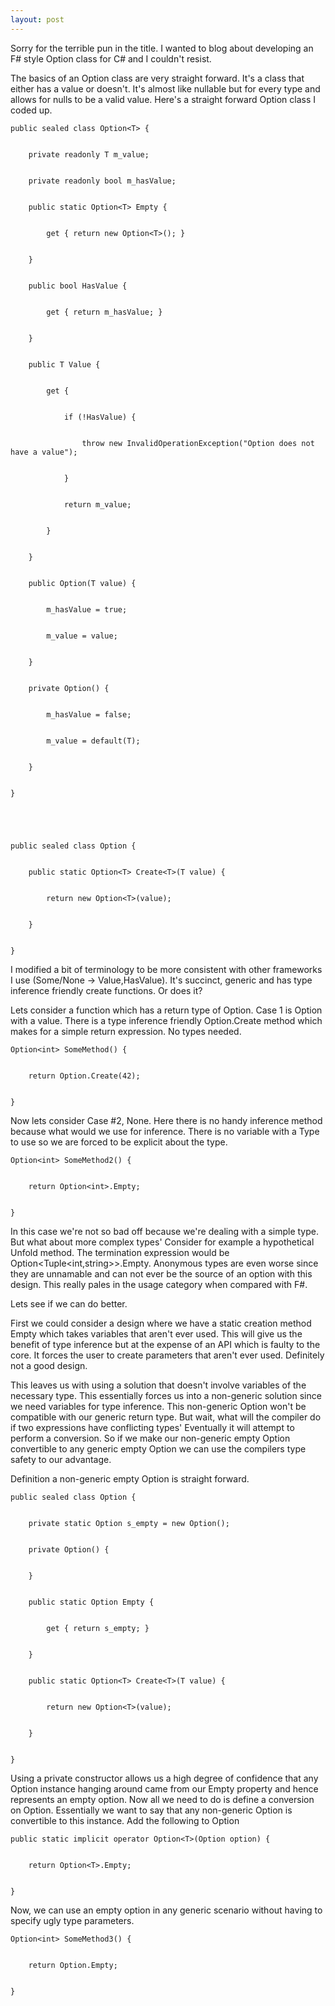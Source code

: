 ```yaml
---
layout: post
---
```

Sorry for the terrible pun in the title. I wanted to blog about developing an
F# style Option class for C# and I couldn't resist.

The basics of an Option class are very straight forward. It's a class that
either has a value or doesn't. It's almost like nullable but for every type
and allows for nulls to be a valid value. Here's a straight forward Option
class I coded up.

    
    
    public sealed class Option<T> {


        private readonly T m_value;


        private readonly bool m_hasValue;


        public static Option<T> Empty {


            get { return new Option<T>(); }


        }


        public bool HasValue {


            get { return m_hasValue; }


        }


        public T Value {


            get {


                if (!HasValue) {


                    throw new InvalidOperationException("Option does not have a value");


                }


                return m_value;


            }


        }


        public Option(T value) {


            m_hasValue = true;


            m_value = value;


        }


        private Option() {


            m_hasValue = false;


            m_value = default(T);


        }


    }


    


    public sealed class Option {


        public static Option<T> Create<T>(T value) {


            return new Option<T>(value);


        }


    }

I modified a bit of terminology to be more consistent with other frameworks I
use (Some/None -> Value,HasValue). It's succinct, generic and has type
inference friendly create functions. Or does it?

Lets consider a function which has a return type of Option<int>. Case 1 is
Option with a value. There is a type inference friendly Option.Create method
which makes for a simple return expression. No types needed.

    
    
    Option<int> SomeMethod() {


        return Option.Create(42);


    }

Now lets consider Case #2, None. Here there is no handy inference method
because what would we use for inference. There is no variable with a Type to
use so we are forced to be explicit about the type.

    
    
    Option<int> SomeMethod2() {


        return Option<int>.Empty;


    }

In this case we're not so bad off because we're dealing with a simple type.
But what about more complex types' Consider for example a hypothetical Unfold
method. The termination expression would be Option<Tuple<int,string>>.Empty.
Anonymous types are even worse since they are unnamable and can not ever be
the source of an option with this design. This really pales in the usage
category when compared with F#.

Lets see if we can do better.

First we could consider a design where we have a static creation method Empty
which takes variables that aren't ever used. This will give us the benefit of
type inference but at the expense of an API which is faulty to the core. It
forces the user to create parameters that aren't ever used. Definitely not a
good design.

This leaves us with using a solution that doesn't involve variables of the
necessary type. This essentially forces us into a non-generic solution since
we need variables for type inference. This non-generic Option won't be
compatible with our generic return type. But wait, what will the compiler do
if two expressions have conflicting types' Eventually it will attempt to
perform a conversion. So if we make our non-generic empty Option convertible
to any generic empty Option we can use the compilers type safety to our
advantage.

Definition a non-generic empty Option is straight forward.  

    
    
    public sealed class Option {


        private static Option s_empty = new Option();


        private Option() {


        }


        public static Option Empty {


            get { return s_empty; }


        }


        public static Option<T> Create<T>(T value) {


            return new Option<T>(value);


        }


    }

Using a private constructor allows us a high degree of confidence that any
Option instance hanging around came from our Empty property and hence
represents an empty option. Now all we need to do is define a conversion on
Option<T>. Essentially we want to say that any non-generic Option is
convertible to this instance. Add the following to Option<T>

    
    
    public static implicit operator Option<T>(Option option) {


        return Option<T>.Empty;


    }

Now, we can use an empty option in any generic scenario without having to
specify ugly type parameters.

    
    
    Option<int> SomeMethod3() {


        return Option.Empty;


    }

